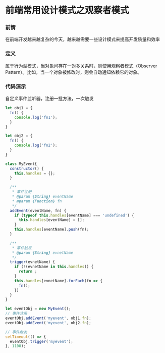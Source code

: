 # 前端常用设计模式之观察者模式

### **前情**

在前端开发越来越复杂的今天，越来越需要一些设计模式来提高开发质量和效率

### 定义

属于行为型模式，当对象间存在一对多关系时，则使用观察者模式（Observer Pattern）。比如，当一个对象被修改时，则会自动通知依赖它的对象。

### 代码演示

自定义事件监听器，注册一批方法，一次触发

```jsx
let obj1 = {
  fn() {
    console.log('fn1');
  }
}

let obj2 = {
  fn() {
    console.log('fn2');
  }
}

class MyEvent{
  constructor() {
    this.handles = {};
  }

  /**
   * 事件注册
   * @param {String} eventName 
   * @param {Function} fn 
   */
  addEvent(eventName, fn) {
    if (typeof this.handles[eventName] === 'undefined') {
      this.handles[eventName] = [];
    }
    this.handles[eventName].push(fn);
  }

  /**
   * 事件触发
   * @param {String} evnetName 
   */
  trigger(evnetName) {
    if (!(evnetName in this.handles)) {
      return ;
    }
    this.handles[evnetName].forEach(fn => {
      fn();
    })
  }
}

let eventObj = new MyEvent();
// 事件注册
eventObj.addEvent('myevent', obj1.fn);
eventObj.addEvent('myevent', obj2.fn);

// 事件触发
setTimeout(() => {
  eventObj.trigger('myevent');
}, 1100);
```